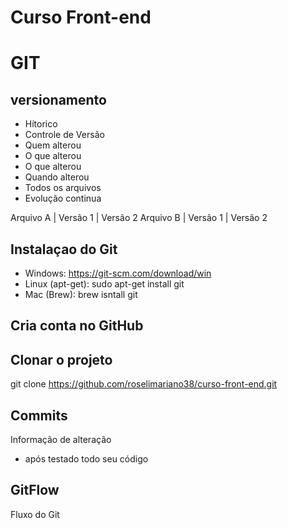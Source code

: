 # Curso Front-end

# GIT
## versionamento

- Hítorico 
- Controle de Versão
- Quem alterou
- O que alterou
- O que alterou
- Quando alterou
- Todos os arquivos
- Evolução continua


 Arquivo A | Versão 1 | Versão 2 
 Arquivo B | Versão 1 | Versão 2

## Instalaçao do Git

- Windows: https://git-scm.com/download/win
- Linux (apt-get): sudo apt-get install git
- Mac (Brew): brew isntall git

## Cria conta no GitHub


## Clonar o projeto

git clone https://github.com/roselimariano38/curso-front-end.git

## Commits
Informação de alteração
 - após testado todo seu código


## GitFlow
Fluxo do Git
